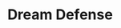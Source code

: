 ---
layout: post
title: "Dream Defense"
image: /images/dream-defense.png
anim: /images/dream-defense.gif
accolade: /images/android_excellence_2017.png
blurb: "Defense game with fun weapons and items.<br>4.7 :star: with 1M+ downloads on Play Store."
role: "Senior Game Engineer"
company: "Altitude Games"
year: 2017
tags:
- Defense Game
- Mobile
- 2D
- C#
- Unity
---